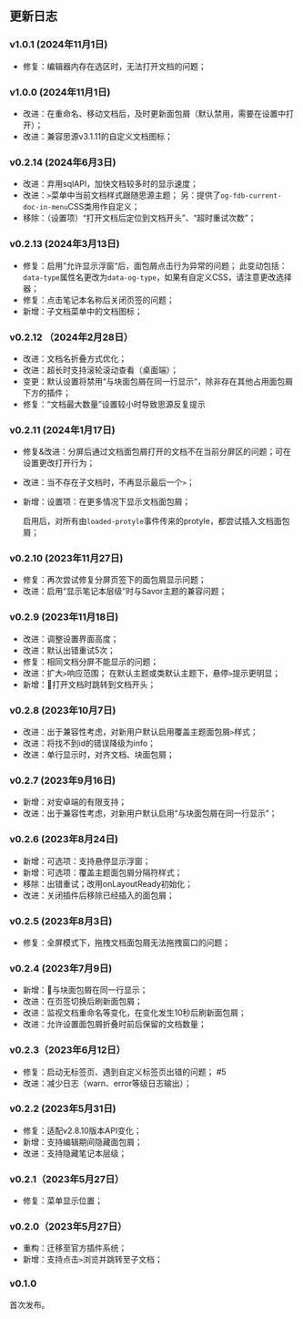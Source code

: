 ## 更新日志

### v1.0.1 (2024年11月1日)
- 修复：编辑器内存在选区时，无法打开文档的问题；

### v1.0.0 (2024年11月1日)
- 改进：在重命名、移动文档后，及时更新面包屑（默认禁用，需要在设置中打开）；
- 改进：兼容思源v3.1.11的自定义文档图标；

### v0.2.14 (2024年6月3日)
- 改进：弃用sqlAPI，加快文档较多时的显示速度；
- 改进：`>`菜单中当前文档样式跟随思源主题；
  另：提供了`og-fdb-current-doc-in-menu`CSS类用作自定义；
- 移除：（设置项）“打开文档后定位到文档开头”、“超时重试次数”；

### v0.2.13 (2024年3月13日)
- 修复：启用”允许显示浮窗“后，面包屑点击行为异常的问题；
  此变动包括：`data-type`属性名更改为`data-og-type`，如果有自定义CSS，请注意更改选择器；
- 修复：点击笔记本名称后关闭页签的问题；
- 新增：子文档菜单中的文档图标；

### v0.2.12 （2024年2月28日）
- 改进：文档名折叠方式优化；
- 改进：超长时支持滚轮滚动查看（桌面端）；
- 变更：默认设置将禁用“与块面包屑在同一行显示“，除非存在其他占用面包屑下方的插件；
- 修复：“文档最大数量”设置较小时导致思源反复提示

### v0.2.11 (2024年1月17日)
- 修复&改进：分屏后通过文档面包屑打开的文档不在当前分屏区的问题；可在设置更改打开行为；
- 改进：当不存在子文档时，不再显示最后一个`>`；
- 新增：设置项：在更多情况下显示文档面包屑；
  
  启用后，对所有由`loaded-protyle`事件传来的protyle，都尝试插入文档面包屑；

### v0.2.10 (2023年11月27日)
- 修复：再次尝试修复分屏页签下的面包屑显示问题；
- 改进：启用“显示笔记本层级”时与Savor主题的兼容问题；

### v0.2.9 (2023年11月18日)
- 改进：调整设置界面高度；
- 改进：默认出错重试5次；
- 修复：相同文档分屏不能显示的问题；
- 改进：扩大`>`响应范围；
       在默认主题或类默认主题下，悬停`>`提示更明显；
- 新增：🧪打开文档时跳转到文档开头；

### v0.2.8 (2023年10月7日)
- 改进：出于兼容性考虑，对新用户默认启用覆盖主题面包屑`>`样式；
- 改进：将找不到id的错误降级为info；
- 改进：单行显示时，对齐文档、块面包屑；

### v0.2.7 (2023年9月16日)

- 新增：对安卓端的有限支持；
- 改进：出于兼容性考虑，对新用户默认启用“与块面包屑在同一行显示”；

### v0.2.6 (2023年8月24日)

- 新增：可选项：支持悬停显示浮窗；
- 新增：可选项：覆盖主题面包屑分隔符样式；
- 移除：出错重试；改用onLayoutReady初始化；
- 改进：关闭插件后移除已经插入的面包屑；

### v0.2.5 (2023年8月3日)
- 修复：全屏模式下，拖拽文档面包屑无法拖拽窗口的问题；

### v0.2.4 (2023年7月9日)
- 新增：🧪与块面包屑在同一行显示；
- 改进：在页签切换后刷新面包屑；
- 改进：监视文档重命名等变化，在变化发生10秒后刷新面包屑；
- 改进：允许设置面包屑折叠时前后保留的文档数量；

### v0.2.3（2023年6月12日）

- 修复：启动无标签页、遇到自定义标签页出错的问题； #5
- 改进：减少日志（warn、error等级日志输出）；

### v0.2.2 (2023年5月31日)

- 修复：适配v2.8.10版本API变化；
- 新增：支持编辑期间隐藏面包屑；
- 改进：支持隐藏笔记本层级；

### v0.2.1（2023年5月27日）

- 修复：菜单显示位置；

### v0.2.0（2023年5月27日）

- 重构：迁移至官方插件系统；
- 新增：支持点击`>`浏览并跳转至子文档；

### v0.1.0

首次发布。